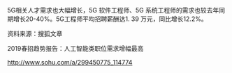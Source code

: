5G相关人才需求也大幅增长，5G 软件工程师、5G 系统工程师的需求也较去年同期增长20-40%。5G工程师平均招聘薪酬达1. 39 万元，同比增长12.2%。

资料来源：搜狐文章

2019春招趋势报告：人工智能类职位需求增幅最高

 http://www.sohu.com/a/299450775_114774
